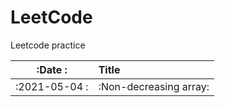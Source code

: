 # LeetCode
Leetcode practice

:Date       :| Title          
:-----------:|:---------------
:2021-05-04 :|:Non-decreasing array:
